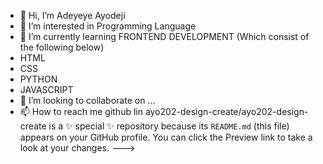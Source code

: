 - 👋 Hi, I’m Adeyeye Ayodeji 
- 👀 I’m interested in Programming Language 
- 🌱 I’m currently learning FRONTEND DEVELOPMENT (Which consist of the following below)
- HTML
- CSS
- PYTHON
- JAVASCRIPT
- 💞️ I’m looking to collaborate on ...
- 📫 How to reach me github lin
ayo202-design-create/ayo202-design-create is a ✨ special ✨ repository because its `README.md` (this file) appears on your GitHub profile.
You can click the Preview link to take a look at your changes.
--->
